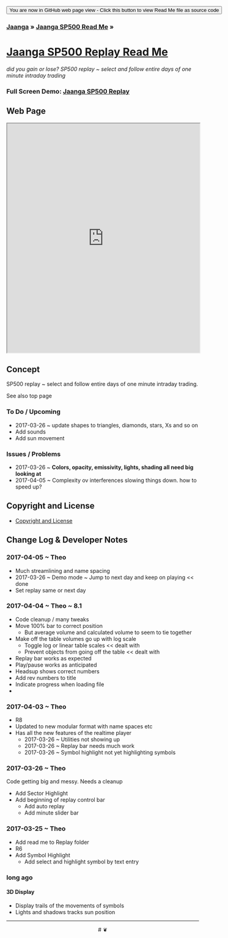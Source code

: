 
<span style=display:none; >[You are now in a GitHub source code view - click this button to view this read me file as a web page]( https://jaanga.github.io/sp500/sp500-replay/ "View file as a web page." ) </span>
<div><input type=button value='You are now in GitHub web page view - Click this button to view Read Me file as source code' onclick=window.location.href='https://github.com/jaanga/sp500/sp500-replay/'; /></div>

### [Jaanga]( https://jaanga.github.io/ ) &raquo; [Jaanga SP500 Read Me]( https://jaanga.github.io/sp500/index.html ) &raquo;

[Jaanga SP500 Replay Read Me]( http://jaanga.github.io/sp500/index.html#sp500-replay/README.md )
===
_did you gain or lose? SP500 replay ~ select and follow entire days of one minute intraday trading_


### Full Screen Demo: [Jaanga SP500 Replay ]( https://jaanga.github.io/sp500/sp500-replay/ )
<!--
### Full Screen Demo: [Jaanga SP500 Replay Dev ]( https://jaanga.github.io/sp500/sp500-replay/dev/ )
-->

## Web Page

<iframe src="https://jaanga.github.io/sp500/sp500-replay/index.html" width=100% height=600px ></iframe>


## Concept

SP500 replay ~ select and follow entire days of one minute intraday trading.

See also top page

<!---
### Mission
a statement of a rationale, applicable now as well as in the future
### Vision
 a descriptive picture of a desired future state
## Usage Notes
-->

### To Do / Upcoming

* 2017-03-26 ~ update shapes to triangles, diamonds, stars, Xs and so on
* Add sounds
* Add sun movement


### Issues / Problems

* 2017-03-26 ~ ****Colors, opacity, emissivity, lights, shading all need big looking at****
* 2017-04-05 ~ Complexity ov interferences slowing things down. how to speed up?

## Copyright and License

* [Copyright and License]( https://jaanga.github.io/#https://jaanga.github.io/jaanga-copyright-and-mit-license.md )


## Change Log & Developer Notes


### 2017-04-05 ~ Theo

* Much streamlining and name spacing
* 2017-03-26 ~ Demo mode ~ Jump to next day and keep on playing << done
* Set replay same or next day

### 2017-04-04 ~ Theo ~ 8.1

* Code cleanup / many tweaks
* Move 100% bar to correct position
	* But average volume and calculated volume to seem to tie together
* Make off the table volumes go up with log scale
	* Toggle log or linear table scales  << dealt with
	* Prevent objects from going off the table  << dealt with
* Replay bar works as expected
* Play/pause works as anticipated
* Headsup shows correct numbers
* Add rev numbers to title
* Indicate progress when loading file
*

### 2017-04-03 ~ Theo

* R8
* Updated to new modular format with name spaces etc
* Has all the new features of the realtime player
	* 2017-03-26 ~ Utilities not showing up
	* 2017-03-26 ~ Replay bar needs much work
	* 2017-03-26 ~ Symbol highlight not yet highlighting symbols

### 2017-03-26 ~ Theo

Code getting big and messy. Needs a cleanup

* Add Sector Highlight
* Add beginning of replay control bar
	* Add auto replay
	* Add minute slider bar
### 2017-03-25 ~ Theo


* Add read me to Replay folder
* R6
* Add Symbol Highlight
	* Add select and highlight symbol by text entry


### long ago

#### 3D Display
* Display trails of the movements of symbols
* Lights and shadows tracks sun position

***

<center title="dingbat" >
# <a href=javascript:window.scrollTo(0,0); style=text-decoration:none; >❦</a>
</center>


